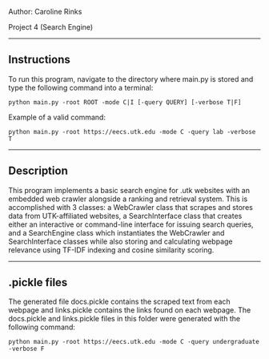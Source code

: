Author: Caroline Rinks

Project 4 (Search Engine)

------------
Instructions
------------
To run this program, navigate to the directory where main.py is stored and type 
the following command into a terminal: 
	
	python main.py -root ROOT -mode C|I [-query QUERY] [-verbose T|F]

Example of a valid command:
	
	python main.py -root https://eecs.utk.edu -mode C -query lab -verbose T

-----------
Description
-----------
This program implements a basic search engine for .utk websites with an embedded web crawler 
alongside a ranking and retrieval system. This is accomplished with 3 classes: a WebCrawler 
class that scrapes and stores data from UTK-affiliated websites, a SearchInterface class 
that creates either an interactive or command-line interface for issuing search queries, and 
a SearchEngine class which instantiates the WebCrawler and SearchInterface classes while also 
storing and calculating webpage relevance using TF-IDF indexing and cosine similarity scoring.

-------------
.pickle files
-------------
The generated file docs.pickle contains the scraped text from each webpage and links.pickle contains the
links found on each webpage. The docs.pickle and links.pickle files in this folder were generated 
with the following command:

	python main.py -root https://eecs.utk.edu -mode C -query undergraduate -verbose F
